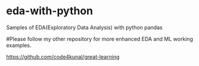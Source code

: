 # eda-with-python
Samples of EDA(Exploratory Data Analysis) with python pandas

#Please follow my other repository for more enhanced EDA and ML working examples.

https://github.com/code4kunal/great-learning
